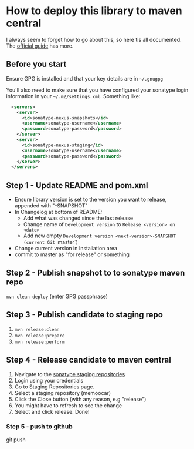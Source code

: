 # How to deploy this library to maven central

I always seem to forget how to go about this, so here tis all
documented. The [official
guide](http://central.sonatype.org/pages/ossrh-guide.html) has more.

## Before you start

Ensure GPG is installed and that your key details are in `~/.gnugpg`

You'll also need to make sure that you have configured your sonatype
login information in your `~/.m2/settings.xml`. Something like:

```xml
  <servers>
    <server>
      <id>sonatype-nexus-snapshots</id>
      <username>sonatype-username</username>
      <password>sonatype-password</password>
    </server>
    <server>
      <id>sonatype-nexus-staging</id>
      <username>sonatype-username</username>
      <password>sonatype-password</password>
    </server>
  </servers>
```

## Step 1 - Update README and pom.xml

- Ensure library version is set to the version you want to release, appended with "-SNAPSHOT"
- In Changelog at bottom of README:
  - Add what was changed since the last release
  - Change name of `Development version` to `Release <version> on <date>`
  - Add new empty `Development version <next-version>-SNAPSHOT (current Git `master`)
- Change current version in Installation area
- commit to master as "for release" or something

## Step 2 - Publish snapshot to to sonatype maven repo

`mvn clean deploy` (enter GPG passphrase)

## Step 3 - Publish candidate to staging repo

1. `mvn release:clean`
1. `mvn release:prepare`
1. `mvn release:perform`

## Step 4 - Release candidate to maven central

1. Navigate to the [sonatype staging repositories](https://oss.sonatype.org/index.html#stagingRepositories)
1. Login using your credentials
1. Go to Staging Repositories page.
1. Select a staging repository (memoocar)
1. Click the Close button (with any reason, e.g "release")
1. You might have to refresh to see the change
1. Select and click release. Done!

### Step 5 - push to github
git push
